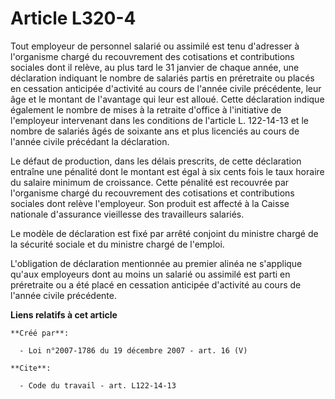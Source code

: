 # Article L320-4

Tout employeur de personnel salarié ou assimilé est tenu d'adresser à l'organisme chargé du recouvrement des cotisations et
contributions sociales dont il relève, au plus tard le 31 janvier de chaque année, une déclaration indiquant le nombre de
salariés partis en préretraite ou placés en cessation anticipée d'activité au cours de l'année civile précédente, leur âge et
le montant de l'avantage qui leur est alloué. Cette déclaration indique également le nombre de mises à la retraite d'office à
l'initiative de l'employeur intervenant dans les conditions de l'article L. 122-14-13 et le nombre de salariés âgés de
soixante ans et plus licenciés au cours de l'année civile précédant la déclaration. 

Le défaut de production, dans les délais prescrits, de cette déclaration entraîne une pénalité dont le montant est égal à six
cents fois le taux horaire du salaire minimum de croissance. Cette pénalité est recouvrée par l'organisme chargé du
recouvrement des cotisations et contributions sociales dont relève l'employeur. Son produit est affecté à la Caisse nationale
d'assurance vieillesse des travailleurs salariés. 

Le modèle de déclaration est fixé par arrêté conjoint du ministre chargé de la sécurité sociale et du ministre chargé de
l'emploi.

L'obligation de déclaration mentionnée au premier alinéa ne s'applique qu'aux employeurs dont au moins un salarié ou assimilé
est parti en préretraite ou a été placé en cessation anticipée d'activité au cours de l'année civile précédente.

**Liens relatifs à cet article**

	**Créé par**:

	  - Loi n°2007-1786 du 19 décembre 2007 - art. 16 (V)

	**Cite**:

	  - Code du travail - art. L122-14-13
